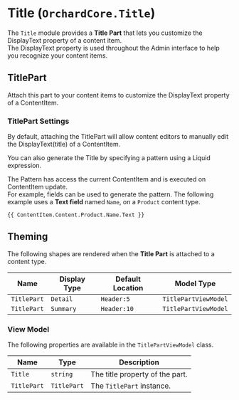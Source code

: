 # Title (`OrchardCore.Title`)

The `Title` module provides a **Title Part** that lets you customize the DisplayText property of a content item.  
The DisplayText property is used throughout the Admin interface to help you recognize your content items.

## TitlePart

Attach this part to your content items to customize the DisplayText property of a ContentItem.

### TitlePart Settings

By default, attaching the TitlePart will allow content editors to manually edit the DisplayText(title) of a ContentItem.

You can also generate the Title by specifying a pattern using a Liquid expression.

The Pattern has access the current ContentItem and is executed on ContentItem update.  
For example, fields can be used to generate the pattern. The following example uses a __Text field__ named `Name`, on a `Product` content type.

```liquid
{{ ContentItem.Content.Product.Name.Text }}
```

## Theming

The following shapes are rendered when the **Title Part** is attached to a content type.

| Name        | Display Type | Default Location | Model Type           |
| ----------- | ------------ | ---------------- | -------------------- |
| `TitlePart` | `Detail`     | `Header:5`       | `TitlePartViewModel` |
| `TitlePart` | `Summary`    | `Header:10`      | `TitlePartViewModel` |

### View Model

The following properties are available in the `TitlePartViewModel` class.

| Name        | Type        | Description                     |
| ----------- | ----------- | ------------------------------- |
| `Title`     | `string`    | The title property of the part. |
| `TitlePart` | `TitlePart` | The `TitlePart` instance.       |
